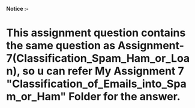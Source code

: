 **Notice :-**

#   This assignment question contains the same question as Assignment-7(Classification_Spam_Ham_or_Loan), so u can refer My Assignment 7 "Classification_of_Emails_into_Spam_or_Ham" Folder for the answer.